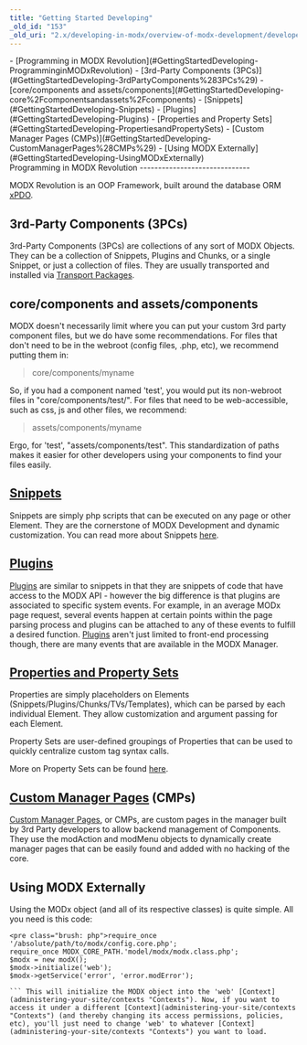 ```yaml
---
title: "Getting Started Developing"
_old_id: "153"
_old_uri: "2.x/developing-in-modx/overview-of-modx-development/developer-introduction/getting-started-developing"
---
```


<div>- [Programming in MODX Revolution](#GettingStartedDeveloping-ProgramminginMODxRevolution)
- [3rd-Party Components (3PCs)](#GettingStartedDeveloping-3rdPartyComponents%283PCs%29)
- [core/components and assets/components](#GettingStartedDeveloping-core%2Fcomponentsandassets%2Fcomponents)
- [Snippets](#GettingStartedDeveloping-Snippets)
- [Plugins](#GettingStartedDeveloping-Plugins)
- [Properties and Property Sets](#GettingStartedDeveloping-PropertiesandPropertySets)
- [Custom Manager Pages (CMPs)](#GettingStartedDeveloping-CustomManagerPages%28CMPs%29)
- [Using MODX Externally](#GettingStartedDeveloping-UsingMODxExternally)

</div>Programming in MODX Revolution
------------------------------

 MODX Revolution is an OOP Framework, built around the database ORM [xPDO](/display/xPDO20/Home "Home").

3rd-Party Components (3PCs)
---------------------------

 3rd-Party Components (3PCs) are collections of any sort of MODX Objects. They can be a collection of Snippets, Plugins and Chunks, or a single Snippet, or just a collection of files. They are usually transported and installed via [Transport Packages](developing-in-modx/advanced-development/package-management/transport-packages "Transport Packages").

core/components and assets/components
-------------------------------------

 MODX doesn't necessarily limit where you can put your custom 3rd party component files, but we do have some recommendations. For files that don't need to be in the webroot (config files, .php, etc), we recommend putting them in:

> core/components/myname

 So, if you had a component named 'test', you would put its non-webroot files in "core/components/test/". For files that need to be web-accessible, such as css, js and other files, we recommend:

> assets/components/myname

 Ergo, for 'test', "assets/components/test". This standardization of paths makes it easier for other developers using your components to find your files easily.

[Snippets](developing-in-modx/basic-development/snippets "Snippets")
------------------------------------------------------------------------------------

 Snippets are simply php scripts that can be executed on any page or other Element. They are the cornerstone of MODX Development and dynamic customization. You can read more about Snippets [here](developing-in-modx/basic-development/snippets "Snippets").

[Plugins](developing-in-modx/basic-development/plugins "Plugins")
---------------------------------------------------------------------------------

 [Plugins](developing-in-modx/basic-development/plugins "Plugins") are similar to snippets in that they are snippets of code that have access to the MODX API - however the big difference is that plugins are associated to specific system events. For example, in an average MODx page request, several events happen at certain points within the page parsing process and plugins can be attached to any of these events to fulfill a desired function. [Plugins](developing-in-modx/basic-development/plugins "Plugins") aren't just limited to front-end processing though, there are many events that are available in the MODX Manager.

[Properties and Property Sets](making-sites-with-modx/customizing-content/properties-and-property-sets "Properties and Property Sets")
------------------------------------------------------------------------------------------------------------------------------------------------------

 Properties are simply placeholders on Elements (Snippets/Plugins/Chunks/TVs/Templates), which can be parsed by each individual Element. They allow customization and argument passing for each Element.

 Property Sets are user-defined groupings of Properties that can be used to quickly centralize custom tag syntax calls.

 More on Property Sets can be found [here](making-sites-with-modx/customizing-content/properties-and-property-sets "Properties and Property Sets").

[Custom Manager Pages](developing-in-modx/advanced-development/custom-manager-pages "Custom Manager Pages") (CMPs)
----------------------------------------------------------------------------------------------------------------------------------

 [Custom Manager Pages](developing-in-modx/advanced-development/custom-manager-pages "Custom Manager Pages"), or CMPs, are custom pages in the manager built by 3rd Party developers to allow backend management of Components. They use the modAction and modMenu objects to dynamically create manager pages that can be easily found and added with no hacking of the core.

Using MODX Externally
---------------------

 Using the MODx object (and all of its respective classes) is quite simple. All you need is this code:

 ```
<pre class="brush: php">require_once '/absolute/path/to/modx/config.core.php';
require_once MODX_CORE_PATH.'model/modx/modx.class.php';
$modx = new modX();
$modx->initialize('web');
$modx->getService('error', 'error.modError');

``` This will initialize the MODX object into the 'web' [Context](administering-your-site/contexts "Contexts"). Now, if you want to access it under a different [Context](administering-your-site/contexts "Contexts") (and thereby changing its access permissions, policies, etc), you'll just need to change 'web' to whatever [Context](administering-your-site/contexts "Contexts") you want to load.